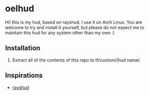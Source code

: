 # oelhud
Hi! this is my hud, based on rayshud. I use it on Arch Linux. You are welcome to try and install it yourself, but please do not expect me to maintain this hud for any system other than my own :)


## Installation

1. Extract all of the contents of this repo to tf/custom/(hud name)


## Inspirations

* <a href="https://github.com/raysfire/rayshud">rayshud</a>

